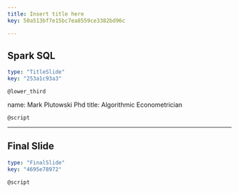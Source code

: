 ```yaml
---
title: Insert title here
key: 50a513bf7e15bc7ea8559ce3382bd96c

---
```

## Spark SQL

```yaml
type: "TitleSlide"
key: "253a1c93a3"
```

`@lower_third`

name: Mark Plutowski Phd
title: Algorithmic Econometrician


`@script`



---
## Final Slide

```yaml
type: "FinalSlide"
key: "4695e78972"
```

`@script`


